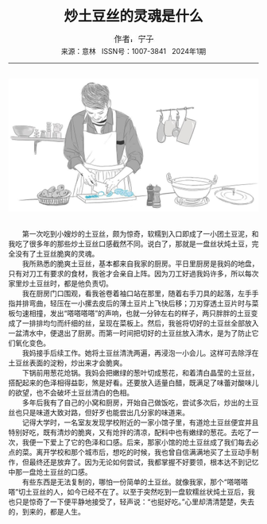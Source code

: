 # <center>炒土豆丝的灵魂是什么</center>

<div align=center><img src="https://raw.githubusercontent.com/leaguecn/magazines/main/img_authors/%25d7%25f7%25d5%25df%25a3%25ba%25c4%25fe%25d7%25d3.jpg"></div>

<center>来源：意林   ISSN号：1007-3841   2024年1期</center>

* * *

<br>![](https://raw.githubusercontent.com/leaguecn/magazines/main/img/yili20240133-1-l.jpg)

  
<br>　　第一次吃到小嫂炒的土豆丝，颇为惊奇，软糯到入口即成了一小团土豆泥，和我吃了很多年的那些炒土豆丝口感截然不同。说白了，那就是一盘丝状炖土豆，完全没有了土豆丝脆爽的灵魂。  
　　我所熟悉的脆爽土豆丝，基本都来自我家的厨房。平日里厨房是我妈的地盘，只有对刀工有要求的食材，我爸才会亲自上阵。因为刀工好過我妈许多，所以每次家里炒土豆丝时，都是他负责切。  
　　我在厨房门口围观，看我爸卷着袖口站在那里，随着右手刀具的起落，左手手指并排弯曲，轻压在一小摞去皮后的薄土豆片上飞快后移；刀刃穿透土豆片时与菜板匀速相撞，发出“嗒嗒嗒嗒”的声响，也就一分钟左右的样子，两只胖胖的土豆变成了一排排均匀而纤细的丝，呈现在菜板上。然后，我爸将切好的土豆丝全部放入一盆清水中，便退出了厨房。而第一时间把切好的土豆丝放入清水，是为了防止它们氧化变色。  
　　我妈接手后续工作。她将土豆丝清洗两遍，再浸泡一小会儿。这样可去除浮在土豆丝表面的淀粉，炒出来才会脆爽。  
　　下锅前用葱花炝锅。我妈会把嫩绿的葱叶切成葱花，和着清白晶莹的土豆丝，搭配起来的色泽相得益彰，煞是好看。还要放入适量白醋，既满足了味蕾对酸味儿的欲望，也不会破坏土豆丝清白的色相。  
　　多年后我有了自己的小窝和厨房，开始自己做饭吃，尝试多次后，炒出的土豆丝也只是味道大致对路，但好歹也能尝出几分家的味道来。  
　　记得大学时，一名室友发现学校附近的一家小馆子里，有道炝土豆丝便宜并且特别好吃，既有清炒的脆爽，又有炝拌的清凉，配料中也有嫩绿的葱花。去吃了一次，我便一下爱上了它的色泽和口感。后来，那家小馆的炝土豆丝成了我们每去必点的菜。离开学校和那个城市后，想吃的时候，我也曾自信满满地买了土豆动手制作，但最终还是放弃了。因为无论如何尝试，我都掌握不好要领，根本达不到记忆中那一盘炝土豆丝的口感。  
　　有些东西是无法复制的，哪怕一份简单的土豆丝。就像我家，那个“嗒嗒嗒嗒”切土豆丝的人，如今已经不在了。以至于突然吃到一盘软糯丝状炖土豆后，我也只是惊奇了一下便平静地接受了，轻声说：“也挺好吃。”心里却清清楚楚，失去的，到来的，都是人生。
